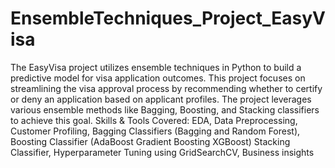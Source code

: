 # EnsembleTechniques_Project_EasyVisa
The EasyVisa project utilizes ensemble techniques in Python to build a predictive model for visa application outcomes. This project focuses on streamlining the visa approval process by recommending whether to certify or deny an application based on applicant profiles. 
The project leverages various ensemble methods like Bagging, Boosting, and Stacking classifiers to achieve this goal.
Skills & Tools Covered: 
EDA, Data Preprocessing, Customer Profiling, Bagging Classifiers (Bagging and Random Forest), Boosting Classifier (AdaBoost Gradient Boosting XGBoost)
Stacking Classifier, Hyperparameter Tuning using GridSearchCV, Business insights
